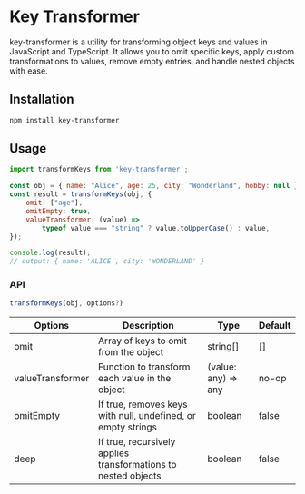# Key Transformer

key-transformer is a utility for transforming object keys and values in JavaScript and TypeScript. It allows you to omit specific keys, apply custom transformations to values, remove empty entries, and handle nested objects with ease.

## Installation

```bash
npm install key-transformer
```

## Usage

```js
import transformKeys from 'key-transformer';

const obj = { name: "Alice", age: 25, city: "Wonderland", hobby: null };
const result = transformKeys(obj, {
    omit: ["age"],
    omitEmpty: true,
    valueTransformer: (value) =>
        typeof value === "string" ? value.toUpperCase() : value,
});

console.log(result);
// output: { name: 'ALICE', city: 'WONDERLAND' }

```

### API

```js
transformKeys(obj, options?)
```

| Options          | Description                                                    | Type                | Default |
|------------------|----------------------------------------------------------------|---------------------|---------|
| omit             | Array of keys to omit from the object                          | string[]            | []      |
| valueTransformer | Function to transform each value in the object                 | (value: any) => any | no-op   |
| omitEmpty        | If true, removes keys with null, undefined, or empty strings   | boolean             | false   |
| deep             | If true, recursively applies transformations to nested objects | boolean             | false   |
